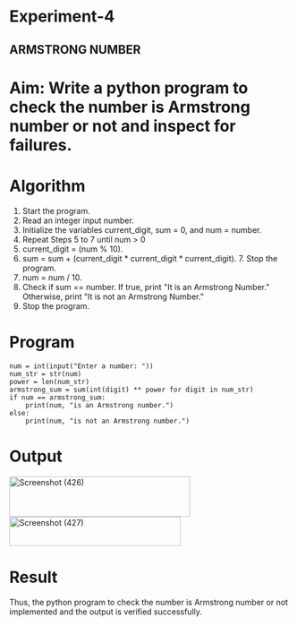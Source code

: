 # Experiment-4
## ARMSTRONG NUMBER 
# Aim: Write a python program to check the number is Armstrong number or not and inspect for failures. 

# Algorithm
1.	Start the program.
2. Read an integer input number.
3. Initialize the variables current_digit, sum = 0, and num = number.
4. Repeat Steps 5 to 7 until num > 0
5. current_digit = (num % 10).
6. sum = sum + (current_digit * current_digit * current_digit). 7. Stop the program.
7. num = num / 10.
8. Check if sum == number. If true, print "It is an Armstrong Number." Otherwise, print "It is not an Armstrong Number."
9. Stop the program. 

# Program
```
num = int(input("Enter a number: "))
num_str = str(num)
power = len(num_str)
armstrong_sum = sum(int(digit) ** power for digit in num_str)
if num == armstrong_sum:
    print(num, "is an Armstrong number.")
else:
    print(num, "is not an Armstrong number.")

```
# Output

<img width="323" height="72" alt="Screenshot (426)" src="https://github.com/user-attachments/assets/36cdba29-a4c4-4e5d-ad00-6ec394e9c403"/>
<img width="306" height="52" alt="Screenshot (427)" src="https://github.com/user-attachments/assets/59e3afc7-8b0b-409d-b065-9a3bc1331439"/>


# Result
Thus, the python program to check the number is Armstrong number or not implemented and the output is verified successfully.
